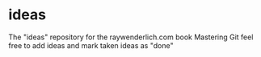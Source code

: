 # ideas
The "ideas" repository for the raywenderlich.com book Mastering Git
feel free to add ideas and mark taken ideas as "done"
